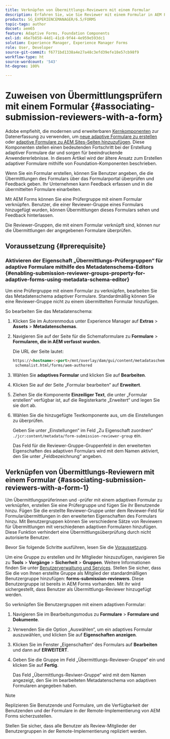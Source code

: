 ```yaml
---
title: Verknüpfen von Übermittlungs-Reviewern mit einem Formular
description: Erfahren Sie, wie Sie Reviewer mit einem Formular in AEM Forms für die Übermittlung verknüpfen. Verknüpfte Reviewer überprüfen ein Formular, das über das Formularportal übermittelt wurde.
products: SG_EXPERIENCEMANAGER/6.5/FORMS
topic-tags: author
docset: aem65
feature: Adaptive Forms, Foundation Components
exl-id: 46e7b858-44d1-41c8-9f44-4e959e593dc1
solution: Experience Manager, Experience Manager Forms
role: User, Developer
source-git-commit: f6771bd1338a4e27a48c3efd39efe18e57cb98f9
workflow-type: ht
source-wordcount: '543'
ht-degree: 100%

---
```


# Zuweisen von Übermittlungsprüfern mit einem Formular {#associating-submission-reviewers-with-a-form}

<span class="preview"> Adobe empfiehlt, die modernen und erweiterbaren [Kernkomponenten](https://experienceleague.adobe.com/docs/experience-manager-core-components/using/adaptive-forms/introduction.html?lang=de) zur Datenerfassung zu verwenden, um [neue adaptive Formulare zu erstellen](/help/forms/using/create-an-adaptive-form-core-components.md) oder [adaptive Formulare zu AEM Sites-Seiten hinzuzufügen](/help/forms/using/create-or-add-an-adaptive-form-to-aem-sites-page.md). Diese Komponenten stellen einen bedeutenden Fortschritt bei der Erstellung adaptiver Formulare dar und sorgen für beeindruckende Anwendererlebnisse. In diesem Artikel wird der ältere Ansatz zum Erstellen adaptiver Formulare mithilfe von Foundation-Komponenten beschrieben. </span>

Wenn Sie ein Formular erstellen, können Sie Benutzer angeben, die die Übermittlungen des Formulars über das Formularportal überprüfen und Feedback geben. Ihr Unternehmen kann Feedback erfassen und in die übermittelten Formulare einarbeiten.

Mit AEM Forms können Sie eine Prüfergruppe mit einem Formular verknüpfen. Benutzer, die einer Reviewer-Gruppe eines Formulars hinzugefügt wurden, können Übermittlungen dieses Formulars sehen und Feedback hinterlassen.

Die Reviewer-Gruppen, die mit einem Formular verknüpft sind, können nur die Übermittlungen der angegebenen Formulare überprüfen.

## Voraussetzung {#prerequisite}

### Aktivieren der Eigenschaft „Übermittlungs-Prüfergruppen“ für adaptive Formulare mithilfe des Metadatenschema-Editors {#enabling-submission-reviewer-groups-property-for-adaptive-forms-using-metadata-schema-editor}

Um eine Prüfergruppe mit einem Formular zu verknüpfen, bearbeiten Sie das Metadatenschema adaptiver Formulare. Standardmäßig können Sie eine Reviewer-Gruppe nicht zu einem übermittelten Formular hinzufügen.

So bearbeiten Sie das Metadatenschema:

1. Klicken Sie im Autorenmodus unter Experience Manager auf **Extras** > **Assets** > **Metadatenschemas**.
1. Navigieren Sie auf der Seite für die Schemaformulare zu **Formulare** > **Formularen, die in AEM verfasst wurden.**

   Die URL der Seite lautet:

   ```html
   https://<hostname>:<port>/mnt/overlay/dam/gui/content/metadataschemaeditor/
    schemalist.html/forms/aem-authored
   ```

1. Wählen Sie **adaptives Formular** und klicken Sie auf **Bearbeiten**.
1. Klicken Sie auf der Seite „Formular bearbeiten“ auf **Erweitert**.
1. Ziehen Sie die Komponente **Einzeiliger Text**, die unter „Formular erstellen“ verfügbar ist, auf die Registerkarte „Erweitert“ und legen Sie sie dort ab.
1. Wählen Sie die hinzugefügte Textkomponente aus, um die Einstellungen zu überprüfen.

   Geben Sie unter „Einstellungen“ im Feld „Zu Eigenschaft zuordnen“ `./jcr:content/metadata/form-submission-reviewer-group` ein.

   Das Feld für die Reviewer-Gruppe-Gruppenfeld in den erweiterten Eigenschaften des adaptiven Formulars wird mit dem Namen aktiviert, den Sie unter „Feldbezeichnung“ angeben.

## Verknüpfen von Übermittlungs-Reviewern mit einem Formular {#associating-submission-reviewers-with-a-form-1}

Um Übermittlungsprüferinnen und -prüfer mit einem adaptiven Formular zu verknüpfen, erstellen Sie eine Prüfergruppe und fügen Sie ihr Benutzende hinzu. Fügen Sie die erstellte Reviewer-Gruppe unter dem Reviewer-Feld für Formularübermittlungen in den erweiterten Eigenschaften des Formulars hinzu.
Mit Benutzergruppen können Sie verschiedene Sätze von Reviewern für Übermittlungen mit verschiedenen adaptiven Formularen hinzufügen. Diese Funktion verhindert eine Übermittlungsüberprüfung durch nicht autorisierte Benutzer.

Bevor Sie folgende Schritte ausführen, lesen Sie die [Voraussetzung](../../forms/using/adding-reviewers-form.md#prerequisite).

Um eine Gruppe zu erstellen und ihr Mitglieder hinzuzufügen, navigieren Sie zu **Tools** > **Vorgänge** > **Sicherheit** > **Gruppen**.
Weitere Informationen finden Sie unter [Benutzerverwaltung und Services](/help/sites-administering/security.md).
Stellen Sie sicher, dass Sie die von Ihnen erstellte Gruppe als Mitglied der standardmäßigen Benutzergruppe hinzufügen: **forms-submission-reviewers**. Diese Benutzergruppe ist bereits in AEM Forms vorhanden. Mit ihr wird sichergestellt, dass Benutzer als Übermittlungs-Reviewer hinzugefügt werden.

So verknüpfen Sie Benutzergruppen mit einem adaptiven Formular:

1. Navigieren Sie im Bearbeitungsmodus zu **Formulare** > **Formulare und Dokumente**.
1. Verwenden Sie die Option „Auswählen“, um ein adaptives Formular auszuwählen, und klicken Sie auf **Eigenschaften anzeigen**.
1. Klicken Sie im Fenster „Eigenschaften“ des Formulars auf **Bearbeiten** und dann auf **ERWEITERT**.
1. Geben Sie die Gruppe im Feld „Übermittlungs-Reviewer-Gruppe“ ein und klicken Sie auf **Fertig**.

   Das Feld „Übermittlungs-Reviwer-Gruppe“ wird mit dem Namen angezeigt, den Sie im bearbeiteten Metadatenschema von adaptiven Formularen angegeben haben.

>[!NOTE]
>
>Replizieren Sie Benutzende und Formulare, um die Verfügbarkeit der Benutzenden und der Formulare in der Remote-Implementierung von AEM Forms sicherzustellen.
>
>Stellen Sie sicher, dass alle Benutzer als Review-Mitglieder der Benutzergruppen in der Remote-Implementierung repliziert werden.
